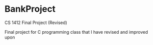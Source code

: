 # BankProject
CS 1412 Final Project (Revised)

Final project for C programming class that I have revised and improved upon